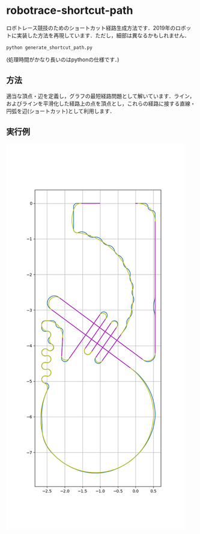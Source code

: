 # robotrace-shortcut-path

ロボトレース競技のためのショートカット経路生成方法です．2019年のロボットに実装した方法を再現しています．ただし，細部は異なるかもしれません．

```
python generate_shortcut_path.py
```
(処理時間がかなり長いのはpythonの仕様です．)

## 方法
適当な頂点・辺を定義し，グラフの最短経路問題として解いています．ライン，およびラインを平滑化した経路上の点を頂点とし，これらの経路に接する直線・円弧を辺(ショートカット)として利用します．

## 実行例
![result](./fig/result.png)

